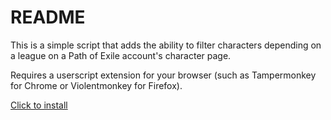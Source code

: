 # README
This is a simple script that adds the ability to filter characters depending on a league on a Path of Exile account's character page.

Requires a userscript extension for your browser (such as Tampermonkey for Chrome or Violentmonkey for Firefox).

[Click to install](https://raw.githubusercontent.com/Saga-/PoE-Character-Filter/master/filterCharacters_userscript.js)